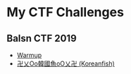 # My CTF Challenges

## Balsn CTF 2019

- [Warmup](https://github.com/w181496/My-CTF-Challenges/tree/master/Balsn-CTF-2019#warmup)
- [卍乂Oo韓國魚oO乂卍 (Koreanfish) ](https://github.com/w181496/My-CTF-Challenges/tree/master/Balsn-CTF-2019#%E5%8D%8D%E4%B9%82oo%E9%9F%93%E5%9C%8B%E9%AD%9Aoo%E4%B9%82%E5%8D%8D-koreanfish)
